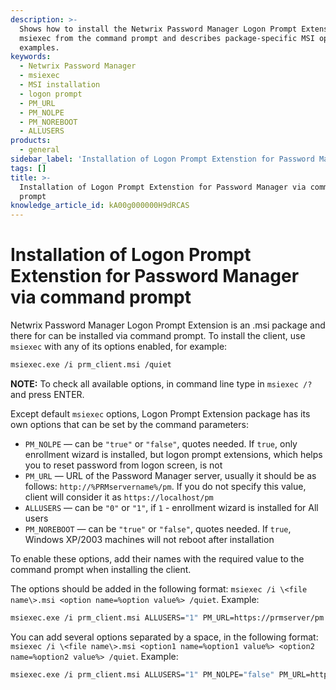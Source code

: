 ```yaml
---
description: >-
  Shows how to install the Netwrix Password Manager Logon Prompt Extension using
  msiexec from the command prompt and describes package-specific MSI options and
  examples.
keywords:
  - Netwrix Password Manager
  - msiexec
  - MSI installation
  - logon prompt
  - PM_URL
  - PM_NOLPE
  - PM_NOREBOOT
  - ALLUSERS
products:
  - general
sidebar_label: 'Installation of Logon Prompt Extenstion for Password Manager via command prompt'
tags: []
title: >-
  Installation of Logon Prompt Extenstion for Password Manager via command
  prompt
knowledge_article_id: kA00g000000H9dRCAS
---
```


# Installation of Logon Prompt Extenstion for Password Manager via command prompt

Netwrix Password Manager Logon Prompt Extension is an .msi package and there for can be installed via command prompt.
To install the client, use `msiexec` with any of its options enabled, for example:

```bash
msiexec.exe /i prm_client.msi /quiet
```

**NOTE:** To check all available options, in command line type in `msiexec /?` and press ENTER.

Except default `msiexec` options, Logon Prompt Extension package has its own options that can be set by the command parameters:

- `PM_NOLPE` — can be `"true"` or `"false"`, quotes needed. If `true`, only enrollment wizard is installed, but logon prompt extensions, which helps you to reset password from logon screen, is not
- `PM_URL` — URL of the Password Manager server, usually it should be as follows: `http://%PRMservername%/pm`. If you do not specify this value, client will consider it as `https://localhost/pm`
- `ALLUSERS` — can be `"0"` or `"1"`, if `1` - enrollment wizard is installed for All users
- `PM_NOREBOOT` — can be `"true"` or `"false"`, quotes needed. If `true`, Windows XP/2003 machines will not reboot after installation

To enable these options, add their names with the required value to the command prompt when installing the client.

The options should be added in the following format: `msiexec /i \<file name\>.msi <option name=%option value%> /quiet`.
Example:

```bash
msiexec.exe /i prm_client.msi ALLUSERS="1" PM_URL=https://prmserver/pm /quiet
```

You can add several options separated by a space, in the following format: `msiexec /i \<file name\>.msi <option1 name=%option1 value%> <option2 name=%option2 value%> /quiet`.
Example:

```bash
msiexec.exe /i prm_client.msi ALLUSERS="1" PM_NOLPE="false" PM_URL=https://prmserver/pm PM_NOREBOOT="true" /quiet.
```
